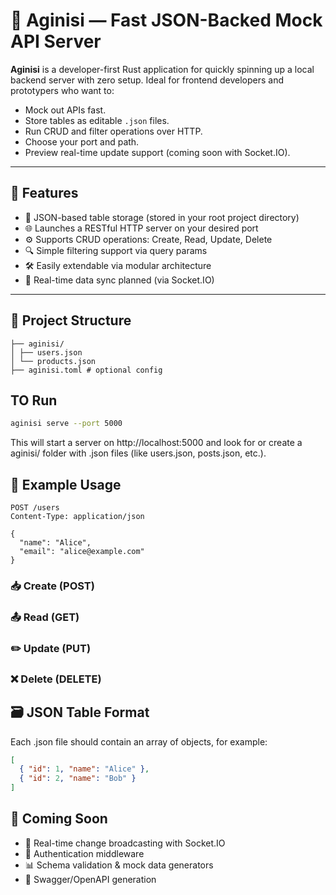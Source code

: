 # 🔧 Aginisi — Fast JSON-Backed Mock API Server

**Aginisi** is a developer-first Rust application for quickly spinning up a local backend server with zero setup. Ideal for frontend developers and prototypers who want to:
- Mock out APIs fast.
- Store tables as editable `.json` files.
- Run CRUD and filter operations over HTTP.
- Choose your port and path.
- Preview real-time update support (coming soon with Socket.IO).

---

## 🚀 Features

- 🧾 JSON-based table storage (stored in your root project directory)
- 🌐 Launches a RESTful HTTP server on your desired port
- ⚙️ Supports CRUD operations: Create, Read, Update, Delete
- 🔍 Simple filtering support via query params
- 🛠️ Easily extendable via modular architecture
- 🔌 Real-time data sync planned (via Socket.IO)

---

## 📂 Project Structure

```
├── aginisi/
│ ├── users.json
│ └── products.json
├── aginisi.toml # optional config
```

## TO Run
```bash
aginisi serve --port 5000
```
This will start a server on http://localhost:5000 and look for or create a aginisi/ folder with .json files (like users.json, posts.json, etc.).

## 🧪 Example Usage
```http
POST /users
Content-Type: application/json

{
  "name": "Alice",
  "email": "alice@example.com"
}
```
### 📥 Create (POST)
### 📤 Read (GET)
### ✏️ Update (PUT)
### ❌ Delete (DELETE)



## 🗃️ JSON Table Format
Each .json file should contain an array of objects, for example:
```json
[
  { "id": 1, "name": "Alice" },
  { "id": 2, "name": "Bob" }
]
```


## 📡 Coming Soon
- 🔄 Real-time change broadcasting with Socket.IO
- 🔐 Authentication middleware
- 📊 Schema validation & mock data generators
- 📁 Swagger/OpenAPI generation

<!-- 🤝 Contributing
PRs and issues are welcome! File bugs or request features on the GitHub Issues page. -->
